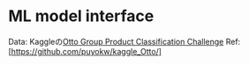 # ML model interface

Data: Kaggleの[Otto Group Product Classification Challenge](https://www.kaggle.com/c/otto-group-product-classification-challenge/)
Ref: [https://github.com/puyokw/kaggle_Otto/]
